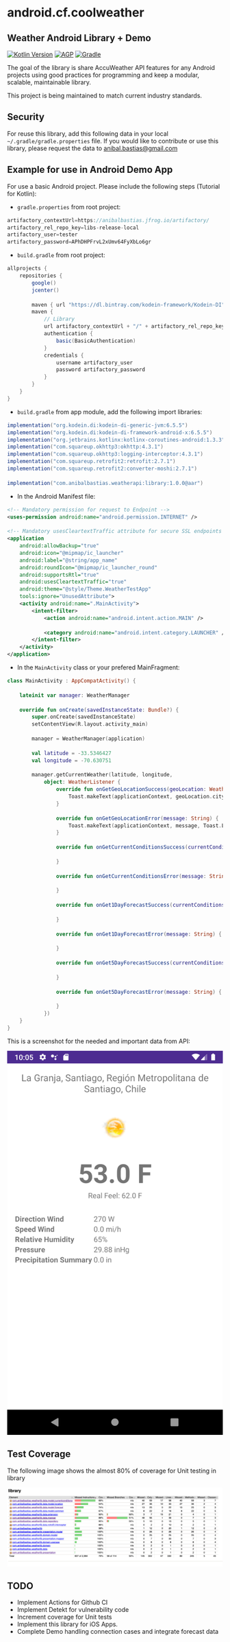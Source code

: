 # android.cf.coolweather
## Weather Android Library + Demo
[![Kotlin Version](https://img.shields.io/badge/Kotlin-1.3.72-blue.svg)](https://kotlinlang.org)
[![AGP](https://img.shields.io/badge/AndroidStudio-4.0.0-blue?style=flat)](https://developer.android.com/studio/releases/gradle-plugin)
[![Gradle](https://img.shields.io/badge/Gradle-5.6.4-blue?style=flat)](https://gradle.org)

The goal of the library is share AccuWeather API features for any Android projects using
good practices for programming and keep a modular, scalable, maintainable library.

This project is being maintained to match current industry standards.

## Security

For reuse this library, add this following data in your local `~/.gradle/gradle.properties` file.
If you would like to contribute or use this library, please request the data to anibal.bastias@gmail.com

## Example for use in Android Demo App

For use a basic Android project. Please include the following steps (Tutorial for Kotlin):

* `gradle.properties` from root project:

```gradle
artifactory_contextUrl=https://anibalbastias.jfrog.io/artifactory/
artifactory_rel_repo_key=libs-release-local
artifactory_user=tester
artifactory_password=APhDHPFrvL2xUmv64FyXbLo6gr
```

* `build.gradle` from root project:

```gradle
allprojects {
    repositories {
        google()
        jcenter()

        maven { url "https://dl.bintray.com/kodein-framework/Kodein-DI" }
        maven {
            // Library
            url artifactory_contextUrl + "/" + artifactory_rel_repo_key
            authentication {
                basic(BasicAuthentication)
            }
            credentials {
                username artifactory_user
                password artifactory_password
            }
        }
    }
}
```

* `build.gradle` from app module, add the following import libraries:

```gradle
implementation("org.kodein.di:kodein-di-generic-jvm:6.5.5")
implementation("org.kodein.di:kodein-di-framework-android-x:6.5.5")
implementation("org.jetbrains.kotlinx:kotlinx-coroutines-android:1.3.3")
implementation("com.squareup.okhttp3:okhttp:4.3.1")
implementation("com.squareup.okhttp3:logging-interceptor:4.3.1")
implementation("com.squareup.retrofit2:retrofit:2.7.1")
implementation("com.squareup.retrofit2:converter-moshi:2.7.1")

implementation("com.anibalbastias.weatherapi:library:1.0.0@aar")
```

* In the Android Manifest file:

```xml
<!-- Mandatory permission for request to Endpoint -->
<uses-permission android:name="android.permission.INTERNET" />

<!-- Mandatory usesCleartextTraffic attribute for secure SSL endpoints -->
<application
    android:allowBackup="true"
    android:icon="@mipmap/ic_launcher"
    android:label="@string/app_name"
    android:roundIcon="@mipmap/ic_launcher_round"
    android:supportsRtl="true"
    android:usesCleartextTraffic="true"
    android:theme="@style/Theme.WeatherTestApp"
    tools:ignore="UnusedAttribute">
    <activity android:name=".MainActivity">
        <intent-filter>
            <action android:name="android.intent.action.MAIN" />

            <category android:name="android.intent.category.LAUNCHER" />
        </intent-filter>
    </activity>
</application>
```

* In the `MainActivity` class or your prefered MainFragment:

```kotlin
class MainActivity : AppCompatActivity() {

    lateinit var manager: WeatherManager

    override fun onCreate(savedInstanceState: Bundle?) {
        super.onCreate(savedInstanceState)
        setContentView(R.layout.activity_main)

        manager = WeatherManager(application)

        val latitude = -33.5346427
        val longitude = -70.630751

        manager.getCurrentWeather(latitude, longitude,
            object: WeatherListener {
                override fun onGetGeoLocationSuccess(geoLocation: WeatherGeoLocation) {
                    Toast.makeText(applicationContext, geoLocation.cityName, Toast.LENGTH_LONG).show()
                }

                override fun onGetGeoLocationError(message: String) {
                    Toast.makeText(applicationContext, message, Toast.LENGTH_LONG).show()
                }

                override fun onGetCurrentConditionsSuccess(currentConditions: WeatherCurrentCondition) {

                }

                override fun onGetCurrentConditionsError(message: String) {

                }

                override fun onGet1DayForecastSuccess(currentConditions: WeatherForecast) {

                }

                override fun onGet1DayForecastError(message: String) {

                }

                override fun onGet5DayForecastSuccess(currentConditions: WeatherForecast) {

                }

                override fun onGet5DayForecastError(message: String) {

                }
            })
    }
}
```

This is a screenshot for the needed and important data from API:

![demo](misc/demo.png?raw=true)

## Test Coverage

The following image shows the almost 80% of coverage for Unit testing in library

![test_coverage](misc/test-coverage.png?raw=true)

## TODO

* Implement Actions for Github CI
* Implement Detekt for vulnerability code
* Increment coverage for Unit tests
* Implement this library for iOS Apps.
* Complete Demo handling connection cases and integrate forecast data

